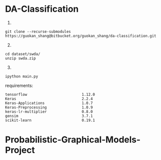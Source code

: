 # DA-Classification
1.
```
git clone --recurse-submodules https://guokan_shang@bitbucket.org/guokan_shang/da-classification.git
```
2.
```
cd dataset/swda/
unzip swda.zip
```
3.
```
ipython main.py
```
requirements:
```
tensorflow                         1.12.0
Keras                              2.2.4      
Keras-Applications                 1.0.7      
Keras-Preprocessing                1.0.9 
keras-lr-multiplier                0.8.0      
gensim                             3.7.1      
scikit-learn                       0.19.1     
```
# Probabilistic-Graphical-Models-Project
